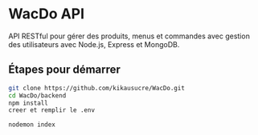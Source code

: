 # WacDo API

API RESTful pour gérer des produits, menus et commandes avec gestion des utilisateurs avec Node.js, Express et MongoDB.

## Étapes pour démarrer

```bash
git clone https://github.com/kikausucre/WacDo.git
cd WacDo/backend
npm install
creer et remplir le .env

nodemon index



